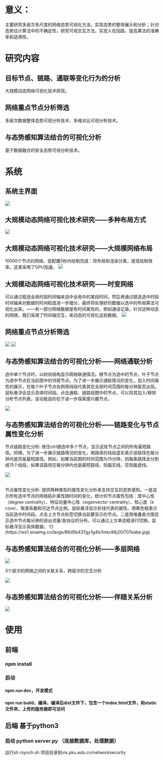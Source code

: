 # 意义：
主要研究多层次多尺度的网络态势可视化方法，实现态势的整体展示和分析；针对态势估计算法中的不确定性，研究可视交互方法，实现人在回路，提高算法的准确率和适用性。


# 研究内容
## 目标节点、链路、通联等变化行为的分析
大规模动态网络可视化技术研究。
## 网络重点节点分析筛选
多层次数据整体态势可视分析技术、多维对比可视分析技术。
## 与态势感知算法结合的可视化分析
基于数据融合的安全态势可视分析技术。

# 系统
## 系统主界面
![](https://ws1.sinaimg.cn/large/86d5b437gy1g4lrt0ga3zj21dg0mtaqj.jpg)
## 大规模动态网络可视化技术研究——多种布局方式
![](https://ws1.sinaimg.cn/large/86d5b437gy1g4lrvdtgfvj218x0lcay6.jpg)
## 大规模动态网络可视化技术研究——大规模网络布局
10000个节点的网络，低配置5秒内绘制完成：将布局和渲染分离，提高绘制效率。这里采用了GPU加速。
![](https://ws1.sinaimg.cn/large/86d5b437gy1g4lrwnab6ej20ym0gv7wh.jpg)
## 大规模动态网络可视化技术研究——时变网络
可以通过框选全局时段时间轴来选中全局中的某段时间，然后再通过框选选中时段时间轴来对数据的时间粒度进一步细分，最终将处理好的数据以选中的布局算法可视化出来。——有一部分网络数据是有时间属性的，例如通话记录。针对这种动态的网络，我们采用了时间轴交互，来动态的可视化这些数据。
![](https://ws1.sinaimg.cn/large/86d5b437gy1g4lrxc87sej20y807m40t.jpg)
## 网络重点节点分析筛选
![](https://ws1.sinaimg.cn/large/86d5b437gy1g4lrxi8sdtj21dg0mttpt.jpg)
![](https://ws1.sinaimg.cn/large/86d5b437gy1g4lry3y2jcj217n0k67gv.jpg)
## 与态势感知算法结合的可视化分析——网络通联分析
选中单个节点时，以树状结构显示网络联通情况。根节点为选中的节点，叶子节点为选中节点在当前图中的邻居节点。为了进一步展示通联情况的变化，加入时间属性的展示，在每个叶子节点右侧用线段代表其在全局时间范围的每分钟是否出现。鼠标悬浮会显示具体时间段。点击通联、链路视图中的节点，可以将其加入/移除分析节点列表。该功能目的在于进一步探索感兴趣节点。

![](https://ws1.sinaimg.cn/large/86d5b437gy1g4ls0r7lb2j21840fmang.jpg)
## 与态势感知算法结合的可视化分析——链路变化与节点属性变化分析

节点链路变化分析: 按住ctrl键选中多个节点，显示这些节点之间的所有最短路径。同理，为了进一步展示链路情况的变化，用路径的线段虚实表示该路径在每分钟内是否是最短路径。例如，如果当前图的时间范围为15分钟，则每条路径会分割成15个线段，如果该路径在每分钟内也是最短路径，则画实线，否则画虚线。

![](https://ws1.sinaimg.cn/large/86d5b437gy1g4ls1fswuej20i90aegml.jpg)

<br>
节点属性变化分析: 提供两种类型的属性变化分析来支持交互的态势感知。一是显示所有选中节点的网络拓扑属性随时间的变化，统计的节点属性包括：度中心性（degree centrality）、特征向量中心性（eigenvector centrality）、核心度（k core）、聚类系数和可达节点比例。鼠标悬浮显示折线代表的属性。用黄色框表示当前选中时间段。点击上方节点标签切换当前要显示的节点。二是用堆叠直方图显示选中节点每分钟的进出流量/各协议的分布。可以通过上方单选框进行切换。鼠标悬浮显示具体数据。
![](https://ws1.sinaimg.cn/large/86d5b437gy1g4ls1mkc86j20i707eabe.jpg)

 
## 与态势感知算法结合的可视化分析——多层网络
![](https://ws1.sinaimg.cn/large/86d5b437gy1g4ls3du97mj20r60l1jvh.jpg)

3个层次的网络之间的关联关系，跨层次的交互分析

![](https://ws1.sinaimg.cn/large/86d5b437gy1g4ls4f9v3yj20q40crgoe.jpg)


## 与态势感知算法结合的可视化分析——伴随关系分析
![](https://ws1.sinaimg.cn/large/86d5b437gy1g4ls5etxqxj21dg0mt10n.jpg)


# 使用
## 前端
### npm install 
### 启动
#### npm run dev，开发模式
#### npm run build，编译，编译后dist文件下，包含一个index.html文件，和static文件夹，上传的服务器即可访问

## 后端 基于python3
### 启动 python server.py （连接数据库，处理数据）

运行sh rsynch.sh 项目目录到vis.pku.edu.cn/networksecurity







